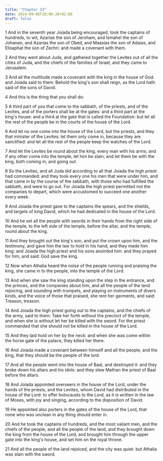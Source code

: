 ```yaml
---
title: "Chapter 23"
date: 2024-09-06T20:00:28+02:00
draft: false
---
```



1 And in the seventh year Joiada being encouraged, took the captains of hundreds, to wit, Azarias the son of Jeroham, and Ismahel the son of Johanan, and Azarias the son of Obed, and Maasias the son of Adaias, and Elisaphat the son of Zechri: and made a covenant with them.

2 And they went about Juda, and gathered together the Levites out of all the cities of Juda, and the chiefs of the families of Israel, and they came to Jerusalem.

3 And all the multitude made a covenant with the king in the house of God: and Joiada said to them: Behold the king's son shall reign, as the Lord hath said of the sons of David.

4 And this is the thing that you shall do:

5 A third part of you that come to the sabbath, of the priests, and of the Levites, and of the porters shall be at the gates: and a third part at the king's house: and a third at the gate that is called the Foundation: but let all the rest of the people be in the courts of the house of the Lord.

6 And let no one come into the house of the Lord, but the priests, and they that minister of the Levites: let them only come in, because they are sanctified: and let all the rest of the people keep the watches of the Lord.

7 And let the Levites be round about the king, every man with his arms; and if any other come into the temple, let him be slain; and let them be with the king, both coming in, and going out.

8 So the Levites, and all Juda did according to all that Joiada the high priest had commanded: and they took every one his men that were under him, and that came in by the course of the sabbath, with those who had fulfilled the sabbath, and were to go out. For Joiada the high priest permitted not the companies to depart, which were accustomed to succeed one another every week.

9 And Joiada the priest gave to the captains the spears, and the shields, and targets of king David, which he had dedicated in the house of the Lord.

10 And he set all the people with swords in their hands from the right side of the temple, to the left side of the temple, before the altar, and the temple, round about the king.

11 And they brought out the king's son, and put the crown upon him, and the testimony, and gave him the law to hold in his hand, and they made him king: and Joiada the high priest and his sons anointed him: and they prayed for him, and said: God save the king.

12 Now when Athalia heard the noise of the people running and praising the king, she came in to the people, into the temple of the Lord.

13 And when she saw the king standing upon the step in the entrance, and the princes, and the companies about him, and all the people of the land rejoicing, and sounding with trumpets, and playing on instruments of divers kinds, and the voice of those that praised, she rent her garments, and said: Treason, treason.

14 And Joiada the high priest going out to the captains, and the chiefs of the army, said to them: Take her forth without the precinct of the temple, and when she is without let her be killed with the sword. For the priest commanded that she should not be killed in the house of the Lord.

15 And they laid hold on her by the neck: and when she was come within the horse gate of the palace, they killed her there.

16 And Joiada made a covenant between himself and all the people, and the king, that they should be the people of the lord.

17 And all the people went into the house of Baal, and destroyed it: and they broke down his altars and his idols: and they slew Mathan the priest of Baal before the altars.

18 And Joiada appointed overseers in the house of the Lord, under the hands of the priests, and the Levites, whom David had distributed in the house of the Lord: to offer holocausts to the Lord, as it is written in the law of Moses, with joy and singing, according to the disposition of David.

19 He appointed also porters in the gates of the house of the Lord, that none who was unclean in any thing should enter in.

20 And he took the captains of hundreds, and the most valiant men, and the chiefs of the people, and all the people of the land, and they brought down the king from the house of the Lord, and brought him through the upper gate into the king's house, and set him on the royal throne.

21 And all the people of the land rejoiced, and the city was quiet: but Athalia was slain with the sword.

